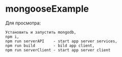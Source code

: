 # mongooseExample
Для просмотра:
```
Установить и запустить mongodb,
npm i,
npm run serverAPI    - start app server services,
npm run build        - bild app client,
npm run serverClient - start app server client
```

